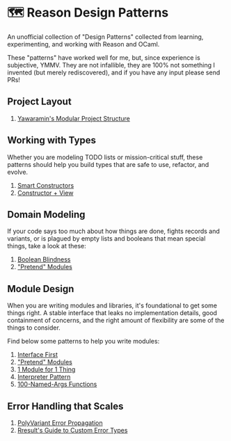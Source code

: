 # 🗺 Reason Design Patterns

An unofficial collection of "Design Patterns" collected from learning,
experimenting, and working with Reason and OCaml.

These "patterns" have worked well for me, but, since experience is subjective,
YMMV. They are not infallible, they are 100% not something I invented (but
merely rediscovered), and if you have any input please send PRs!

## Project Layout

1. [Yawaramin's Modular Project Structure](https://dev.to/yawaramin/a-modular-ocaml-project-structure-1ikd)

## Working with Types

Whether you are modeling TODO lists or mission-critical stuff, these patterns
should help you build types that are safe to use, refactor, and evolve.

1. [Smart Constructors](patterns/smart-constructors.md)
1. [Constructor + View](patterns/constructor-view.md)

## Domain Modeling

If your code says too much about how things are done, fights records and
variants, or is plagued by empty lists and booleans that mean special things,
take a look at these:

1. [Boolean Blindness](patterns/boolean-blindness.md)
1. ["Pretend" Modules](patterns/pretend-modules.md)

## Module Design

When you are writing modules and libraries, it's foundational to get some
things right. A stable interface that leaks no implementation details, good containment of concerns, and the right amount of flexibility are some of the things to consider.

Find below some patterns to help you write modules:

1. [Interface First](patterns/interface-first.md)
1. ["Pretend" Modules](patterns/pretend-modules.md)
1. [1 Module for 1 Thing](patterns/1-module-1-thing.md)
1. [Interpreter Pattern](patterns/interpreter-pattern.md)
1. [100-Named-Args Functions](patterns/100-named-args-functions.md)

## Error Handling that Scales

1. [PolyVariant Error Propagation](patterns/polyvariant-error-propagation.md)
1. [Rresult's Guide to Custom Error Types](http://erratique.ch/software/rresult/doc/Rresult.html#usage)
